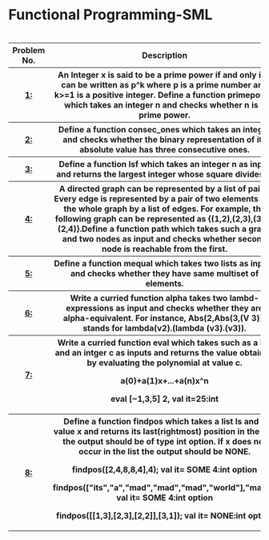 # Functional Programming-SML
<h1></h1>
<table>
 <tr>
  <th>Problem No.</th>
  <th>Description</th>
  </tr>
 <tr> 
<th><a href="https://github.com/divyang2401/Recursions-Functional-Programming/blob/master/P_1.sml"> 1: </a></th>
  <th>An Integer x is said to be a prime power if and only if it can be written as p^k where p is a prime number and k>=1 is a positive integer. Define a function primepower which takes an integer n and checks whether n is a prime power.
</th>
</tr>
 <tr> 
<th><a href="https://github.com/divyang2401/Recursions-Functional-Programming/blob/master/P_2.sml"> 2:</a></th>
  <th>Define a function consec_ones which takes an integer and checks whether the binary representation of its absolute value has three consecutive ones.</th>
</tr>
<tr> 
<th><a href="https://github.com/divyang2401/Recursions-Functional-Programming/blob/master/P_3.sml"> 3:</a></th>
  <th>Define a function lsf which takes an integer n as input and returns the largest integer whose
square divides n.</th>
</tr>
<tr> 
<th><a href="https://github.com/divyang2401/Recursions-Functional-Programming/blob/master/P_4.sml"> 4: </a></th>
  <th>A directed graph can be represented by a list of pairs. Every edge is represented by a pair of two elements and the whole graph by a list of edges. For example, the following graph can be represented as {(1,2),(2,3),(3,1),(2,4)}.Define a function path which takes such a graph and two nodes as input and checks whether second node is reachable from the first.
</th>
</tr>
<tr> 
<th><a href="https://github.com/divyang2401/Recursions-Functional-Programming/blob/master/P_5.sml"> 5: </a></th>
  <th>Define a function mequal which takes two lists as inputs and checks whether they have same multiset of elements.</th>
</tr>
<tr> 
<th><a href="https://github.com/divyang2401/Recursions-Functional-Programming/blob/master/P_6.sml"> 6:</a></th>
  <th>Write a curried function alpha takes two lambd-expressions as input and checks whether they are alpha-equivalent. For instance, Abs(2,Abs(3,(V 3))) stands for lambda(v2).(lambda (v3).(v3)).</th>
</tr>
<tr> 
<th><a href="https://github.com/divyang2401/Recursions-Functional-Programming/blob/master/P_7.sml"> 7:</a></th>
  <th>Write a curried function eval which takes such as a list and an intger c as inputs and returns the value obtained by evaluating the polynomial at value c.
 
 a(0)+a(1)x+...+a(n)x^n
 
 eval [~1,3,5] 2, val it=25:int
 </th>
</tr>
<tr> 
<th><a href="https://github.com/divyang2401/Recursions-Functional-Programming/blob/master/P_8.sml"> 8:</a></th>
  <th>Define a function findpos which takes a list ls and a value x and returns its last(rightmost) position in the list: the output should be of type int option. If x does not occur in the list the output should be NONE.

findpos([2,4,8,8,4],4);
val it= SOME 4:int option

findpos(["its","a","mad","mad","mad","world"],"mad");
val it= SOME 4:int option

findpos([[1,3],[2,3],[2,2]],[3,1]);
val it= NONE:int option</th>
</tr>

</table>  
